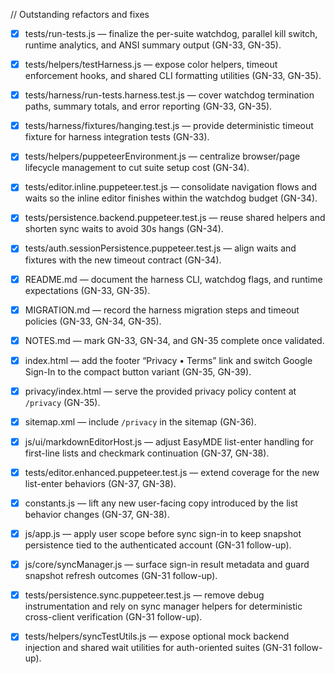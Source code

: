 // Outstanding refactors and fixes
- [x] tests/run-tests.js — finalize the per-suite watchdog, parallel kill switch, runtime analytics, and ANSI summary output (GN-33, GN-35).
- [x] tests/helpers/testHarness.js — expose color helpers, timeout enforcement hooks, and shared CLI formatting utilities (GN-33, GN-35).
- [x] tests/harness/run-tests.harness.test.js — cover watchdog termination paths, summary totals, and error reporting (GN-33, GN-35).
- [x] tests/harness/fixtures/hanging.test.js — provide deterministic timeout fixture for harness integration tests (GN-33).
- [x] tests/helpers/puppeteerEnvironment.js — centralize browser/page lifecycle management to cut suite setup cost (GN-34).
- [x] tests/editor.inline.puppeteer.test.js — consolidate navigation flows and waits so the inline editor finishes within the watchdog budget (GN-34).
- [x] tests/persistence.backend.puppeteer.test.js — reuse shared helpers and shorten sync waits to avoid 30s hangs (GN-34).
- [x] tests/auth.sessionPersistence.puppeteer.test.js — align waits and fixtures with the new timeout contract (GN-34).
- [x] README.md — document the harness CLI, watchdog flags, and runtime expectations (GN-33, GN-35).
- [x] MIGRATION.md — record the harness migration steps and timeout policies (GN-33, GN-34, GN-35).
- [x] NOTES.md — mark GN-33, GN-34, and GN-35 complete once validated.

- [x] index.html — add the footer “Privacy • Terms” link and switch Google Sign-In to the compact button variant (GN-35, GN-39).
- [x] privacy/index.html — serve the provided privacy policy content at `/privacy` (GN-35).
- [x] sitemap.xml — include `/privacy` in the sitemap (GN-36).

- [x] js/ui/markdownEditorHost.js — adjust EasyMDE list-enter handling for first-line lists and checkmark continuation (GN-37, GN-38).
- [x] tests/editor.enhanced.puppeteer.test.js — extend coverage for the new list-enter behaviors (GN-37, GN-38).
- [x] constants.js — lift any new user-facing copy introduced by the list behavior changes (GN-37, GN-38).
- [x] js/app.js — apply user scope before sync sign-in to keep snapshot persistence tied to the authenticated account (GN-31 follow-up).
- [x] js/core/syncManager.js — surface sign-in result metadata and guard snapshot refresh outcomes (GN-31 follow-up).
- [x] tests/persistence.sync.puppeteer.test.js — remove debug instrumentation and rely on sync manager helpers for deterministic cross-client verification (GN-31 follow-up).
- [x] tests/helpers/syncTestUtils.js — expose optional mock backend injection and shared wait utilities for auth-oriented suites (GN-31 follow-up).

